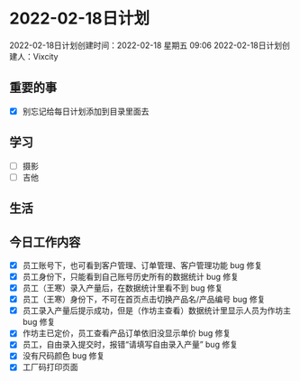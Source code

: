 # 2022-02-18日计划

2022-02-18日计划创建时间：2022-02-18 星期五  09:06
2022-02-18日计划创建人：Vixcity

## 重要的事
- [x] 别忘记给每日计划添加到目录里面去

## 学习
- [ ] 摄影
- [ ] 吉他

## 生活

## 今日工作内容
- [x] 员工账号下，也可看到客户管理、订单管理、客户管理功能 bug 修复
- [x] 员工身份下，只能看到自己账号历史所有的数据统计 bug 修复
- [x] 员工（王寒）录入产量后，在数据统计里看不到 bug 修复
- [x] 员工（王寒）身份下，不可在首页点击切换产品名/产品编号 bug 修复
- [x] 员工录入产量后提示成功，但是（作坊主查看）数据统计里显示人员为作坊主 bug 修复
- [x] 作坊主已定价，员工查看产品订单依旧没显示单价 bug 修复
- [x] 员工，自由录入提交时，报错“请填写自由录入产量” bug 修复
- [x] 没有尺码颜色 bug 修复
- [x] 工厂码打印页面
